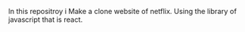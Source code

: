 In this repositroy i Make a clone website of netflix.
Using the library of javascript that is react.
